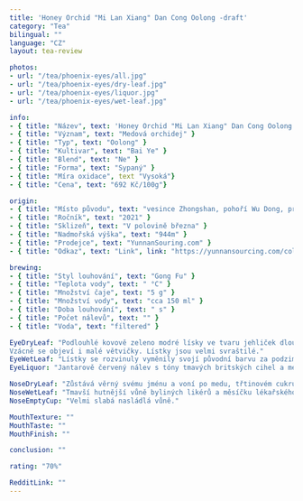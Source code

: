```yaml
---
title: 'Honey Orchid "Mi Lan Xiang" Dan Cong Oolong -draft'
category: "Tea"
bilingual: ""
language: "CZ"
layout: tea-review

photos:
- url: "/tea/phoenix-eyes/all.jpg"
- url: "/tea/phoenix-eyes/dry-leaf.jpg"
- url: "/tea/phoenix-eyes/liquor.jpg"
- url: "/tea/phoenix-eyes/wet-leaf.jpg"

info:
- { title: "Název", text: 'Honey Orchid "Mi Lan Xiang" Dan Cong Oolong Tea' }
- { title: "Význam", text: "Medová orchidej" }
- { title: "Typ", text: "Oolong" }
- { title: "Kultivar", text: "Bai Ye" }
- { title: "Blend", text: "Ne" }
- { title: "Forma", text: "Sypaný" }
- { title: "Míra oxidace", text "Vysoká"}
- { title: "Cena", text: "692 Kč/100g"}

origin:
- { title: "Místo původu", text: "vesince Zhongshan, pohoří Wu Dong, provincie Guangdong, Čína" }
- { title: "Ročník", text: "2021" }
- { title: "Sklizeň", text: "V polovině března" }
- { title: "Nadmořská výška", text: "944m" }
- { title: "Prodejce", text: "YunnanSouring.com" }
- { title: "Odkaz", text: "Link", link: "https://yunnansourcing.com/collections/oolong-tea/products/honey-orchid-mi-lan-xiang-dan-cong-oolong-tea" }

brewing:
- { title: "Styl louhování", text: "Gong Fu" }
- { title: "Teplota vody", text: " °C" }
- { title: "Množství čaje", text: "5 g" }
- { title: "Množství vody", text: "cca 150 ml" }
- { title: "Doba louhování", text: " s" }
- { title: "Počet nálevů", text: "" }
- { title: "Voda", text: "filtered" }

EyeDryLeaf: "Podlouhlé kovově zeleno modré lísky ve tvaru jehliček dlouhé asi 2 centimetry.
Vzácně se objeví i malé větvičky. Lístky jsou velmi svraštilé."
EyeWetLeaf: "Lístky se rozvinuly vyměnily svojí původní barvu za podzimní hnědo zelenou."
EyeLiquor: "Jantarově červený nálev s tóny tmavých britských cihel a medovými odlesky."

NoseDryLeaf: "Zůstává věrný svému jménu a voní po medu, třtinovém cukru a sušených citrusech."
NoseWetLeaf: "Tmavší hutnější vůně byliných likérů a měsíčku lékařského."
NoseEmptyCup: "Velmi slabá nasládlá vůně."

MouthTexture: ""
MouthTaste: ""
MouthFinish: ""

conclusion: ""

rating: "70%"

RedditLink: ""
---
```



